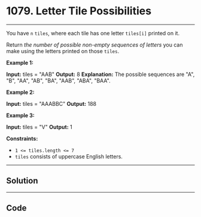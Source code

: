 # 1079. Letter Tile Possibilities

---

You have `n`  `tiles`, where each tile has one letter `tiles[i]` printed on it.

Return _the number of possible non-empty sequences of letters_ you can make using the letters printed on those `tiles`.

 

**Example 1:**


**Input:** tiles = "AAB"
**Output:** 8
**Explanation:** The possible sequences are "A", "B", "AA", "AB", "BA", "AAB", "ABA", "BAA".


**Example 2:**


**Input:** tiles = "AAABBC"
**Output:** 188


**Example 3:**


**Input:** tiles = "V"
**Output:** 1


 

**Constraints:**

  * `1 <= tiles.length <= 7`
  * `tiles` consists of uppercase English letters.

---

## Solution



---

## Code
```python


```